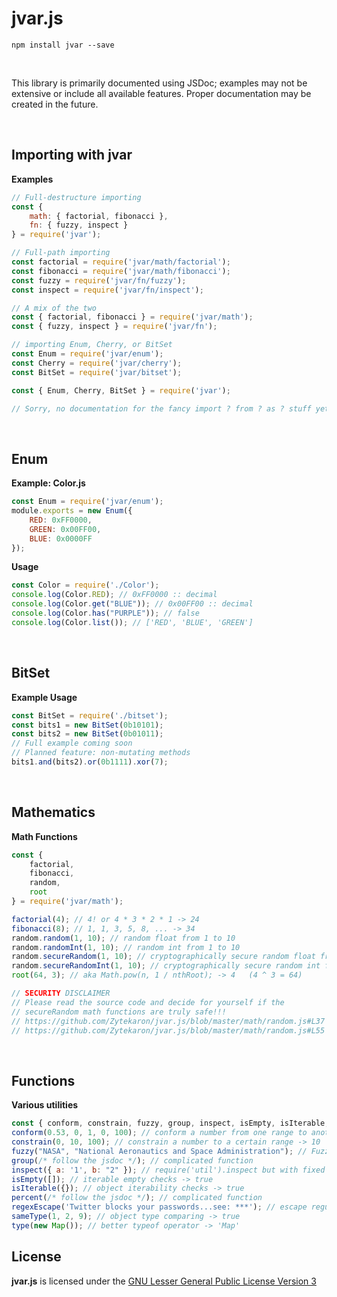 # jvar.js
```
npm install jvar --save
```

<br>

This library is primarily documented using JSDoc; examples may not be extensive or include all available features. Proper documentation may be created in the future.

<br>

## Importing with jvar
<b>Examples</b>
```js
// Full-destructure importing
const {
    math: { factorial, fibonacci },
    fn: { fuzzy, inspect }
} = require('jvar');

// Full-path importing
const factorial = require('jvar/math/factorial');
const fibonacci = require('jvar/math/fibonacci');
const fuzzy = require('jvar/fn/fuzzy');
const inspect = require('jvar/fn/inspect');

// A mix of the two
const { factorial, fibonacci } = require('jvar/math');
const { fuzzy, inspect } = require('jvar/fn');

// importing Enum, Cherry, or BitSet
const Enum = require('jvar/enum');
const Cherry = require('jvar/cherry');
const BitSet = require('jvar/bitset');

const { Enum, Cherry, BitSet } = require('jvar');

// Sorry, no documentation for the fancy import ? from ? as ? stuff yet :/
```

<br>

## Enum
<b>Example: Color.js</b>
```js
const Enum = require('jvar/enum');
module.exports = new Enum({
    RED: 0xFF0000,
    GREEN: 0x00FF00,
    BLUE: 0x0000FF
});
```
<b>Usage</b>
```js
const Color = require('./Color');
console.log(Color.RED); // 0xFF0000 :: decimal
console.log(Color.get("BLUE")); // 0x00FF00 :: decimal
console.log(Color.has("PURPLE")); // false
console.log(Color.list()); // ['RED', 'BLUE', 'GREEN']
```

<br>

## BitSet
<b>Example Usage</b>
```js
const BitSet = require('./bitset');
const bits1 = new BitSet(0b10101);
const bits2 = new BitSet(0b01011);
// Full example coming soon
// Planned feature: non-mutating methods
bits1.and(bits2).or(0b1111).xor(7);
```

<br>

## Mathematics
<b>Math Functions</b>
```js
const {
    factorial,
    fibonacci,
    random,
    root
} = require('jvar/math');

factorial(4); // 4! or 4 * 3 * 2 * 1 -> 24
fibonacci(8); // 1, 1, 3, 5, 8, ... -> 34
random.random(1, 10); // random float from 1 to 10
random.randomInt(1, 10); // random int from 1 to 10
random.secureRandom(1, 10); // cryptographically secure random float from 1 to 10
random.secureRandomInt(1, 10); // cryptographically secure random int from 1 to 10
root(64, 3); // aka Math.pow(n, 1 / nthRoot); -> 4   (4 ^ 3 = 64)

// SECURITY DISCLAIMER
// Please read the source code and decide for yourself if the
// secureRandom math functions are truly safe!!!
// https://github.com/Zytekaron/jvar.js/blob/master/math/random.js#L37
// https://github.com/Zytekaron/jvar.js/blob/master/math/random.js#L55
```

<br>

## Functions
<b>Various utilities</b>
```js
const { conform, constrain, fuzzy, group, inspect, isEmpty, isIterable, percent, regexEscape, sameType, type } = require('jvar/fn');
conform(0.53, 0, 1, 0, 100); // conform a number from one range to another -> 53
constrain(0, 10, 100); // constrain a number to a certain range -> 10
fuzzy("NASA", "National Aeronautics and Space Administration"); // Fuzzy search -> true
group(/* follow the jsdoc */); // complicated function
inspect({ a: '1', b: "2" }); // require('util').inspect but with fixed strings -> `{ a: '1', b: '2' }`
isEmpty([]); // iterable empty checks -> true
isIterable({}); // object iterability checks -> true
percent(/* follow the jsdoc */); // complicated function
regexEscape('Twitter blocks your passwords...see: ***'); // escape regular expression stuff in strings -> 'Twitter blocks your passwords\.\.\.see: \*\*\*'
sameType(1, 2, 9); // object type comparing -> true
type(new Map()); // better typeof operator -> 'Map'
```

## License
<b>jvar.js</b> is licensed under the [GNU Lesser General Public License Version 3](https://github.com/Zytekaron/jvar.js/blob/master/LICENSE)